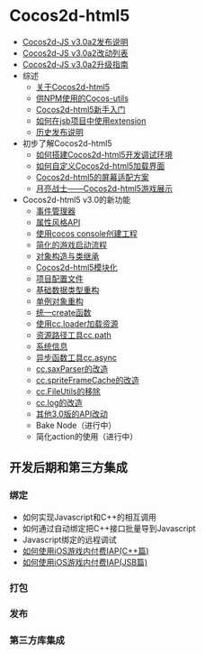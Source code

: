 # Cocos2d-html5

- [Cocos2d-JS v3.0a2发布说明](../../../manual/framework/html5/release-notes/v3.0a2/release-note/zh.md)
- [Cocos2d-JS v3.0a2改动列表](../../../manual/framework/html5/release-notes/v3.0a2/changelog/en.md)
- [Cocos2d-JS v3.0a2升级指南](../../../manual/framework/html5/release-notes/v3.0a/upgrade-guide/zh.md)
- 综述
	- [关于Cocos2d-html5](../../../manual/framework/html5/zh.md)
	- [供NPM使用的Cocos-utils](../../../manual/framework/html5/v2/cocos-utils/zh.md)
	- [Cocos2d-html5新手入门](../../../manual/framework/html5/v2/getting-started_with-cocos2d-html5/zh.md)
    - [如何在jsb项目中使用extension](../../../manual/framework/html5/v2/jsb/jsb-extension/zh.md)
	- [历史发布说明](../../../manual/framework/html5/release-notes/zh.md)
- 初步了解Cocos2d-html5
    - [如何搭建Cocos2d-html5开发调试环境](../../../manual/framework/html5/v2/setup-devenv/zh.md)
    - [如何自定义Cocos2d-html5加载界面](../../../manual/framework/html5/v2/customize-loading-screen/zh.md)
    - [Cocos2d-html5的屏幕适配方案](../../../manual/framework/html5/v2/resolution-policy-design/zh.md)
    - [月亮战士——Cocos2d-html5游戏展示](../../../manual/framework/html5/v2/moonwarriors-cocos2d-html5-showcase/zh.md)
- Cocos2d-html5 v3.0的新功能
    - [事件管理器](../../../manual/framework/html5/v3/eventManager/zh.md)
    - [属性风格API](../../../manual/framework/html5/v3/getter-setter-api/zh.md)
    - [使用cocos console创建工程](../../../manual/framework/html5/v2/cocos-console/zh.md)
    - [简化的游戏启动流程](../../../manual/framework/html5/v3/cc-game/zh.md)
    - [对象构造与类继承](../../../manual/framework/html5/v3/inheritance/zh.md)
    - [Cocos2d-html5模块化](../../../manual/framework/html5/v3/moduleconfig-json/zh.md)
    - [项目配置文件](../../../manual/framework/html5/v3/project-json/zh.md)
    - [基础数据类型重构](../../../manual/framework/html5/v3/basic-data/zh.md)
    - [单例对象重构](../../../manual/framework/html5/v3/singleton-objs/zh.md)
    - [统一create函数](../../../manual/framework/html5/v3/create-api/zh.md)
    - [使用cc.loader加载资源](../../../manual/framework/html5/v3/cc-loader/zh.md)
    - [资源路径工具cc.path](../../../manual/framework/html5/v3/cc-path/zh.md)
    - [系统信息](../../../manual/framework/html5/v3/cc-sys/zh.md)
    - [异步函数工具cc.async](../../../manual/framework/html5/v3/cc-async/zh.md)
    - [cc.saxParser的改造](../../../manual/framework/html5/v3/cc-saxparser/zh.md)
    - [cc.spriteFrameCache的改造](../../../manual/framework/html5/v3/cc-spriteframecache/zh.md)
    - [cc.FileUtils的移除](../../../manual/framework/html5/v3/cc-fileutils/zh.md)
    - [cc.log的改造](../../../manual/framework/html5/v3/cc-log/zh.md)
    - [其他3.0版的API改动](../../../manual/framework/html5/v3/more-change-from-v2-to-v3/zh.md)
    - Bake Node（进行中）
    - 简化action的使用（进行中）

## 开发后期和第三方集成
### 绑定

- 如何实现Javascript和C++的相互调用
- 如何通过自动绑定把C++接口批量导到Javascript
- Javascript绑定的远程调试
- [如何使用iOS游戏内付费IAP(C++篇)](../../../tutorial/framework/html5/jsb-ios-iap/ios-storekit-integration-in-c++/zh.md)
- [如何使用iOS游戏内付费IAP(JSB篇)](../../../tutorial/framework//html5/jsb-ios-iap/ios-storekit-integration-in-jsb/zh.md)


### 打包
### 发布
### 第三方库集成
